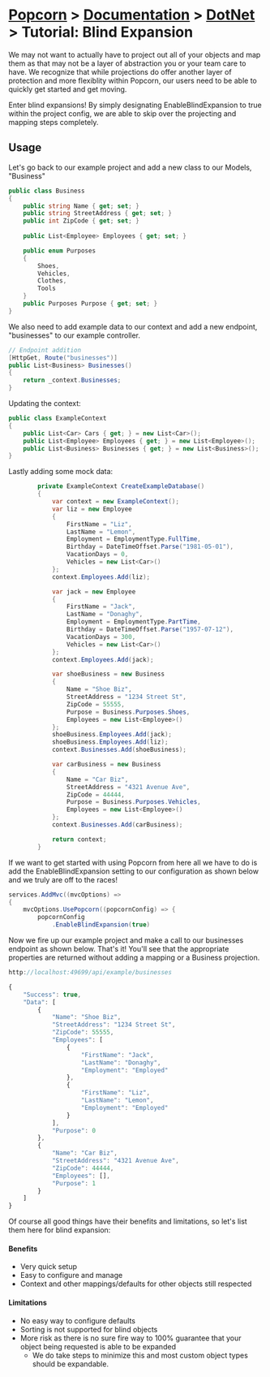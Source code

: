 # [Popcorn](../../README.md) > [Documentation](../Documentation.md) > [DotNet](DotNetDocumentation.md) > Tutorial: Blind Expansion

We may not want to actually have to project out all of your objects and map them as that may not be a layer of abstraction 
you or your team care to have. We recognize that while projections do offer another layer of protection and 
more flexiblity within Popcorn, our users need to be able to quickly get started and get moving.

Enter blind expansions! By simply designating EnableBlindExpansion to true within the project config, we are able to skip over the 
projecting and mapping steps completely.

## Usage
Let's go back to our example project and add a new class to our Models, "Business"
```csharp
public class Business
{
    public string Name { get; set; }
    public string StreetAddress { get; set; }
    public int ZipCode { get; set; }
        
    public List<Employee> Employees { get; set; }

    public enum Purposes
    {
        Shoes,
        Vehicles,
        Clothes,
        Tools
    }
    public Purposes Purpose { get; set; }
}
```

We also need to add example data to our context and add a new endpoint, "businesses" to our example controller.
```csharp
// Endpoint addition
[HttpGet, Route("businesses")]
public List<Business> Businesses()
{
    return _context.Businesses;
}
```

Updating the context:
```csharp
public class ExampleContext
{
    public List<Car> Cars { get; } = new List<Car>();
    public List<Employee> Employees { get; } = new List<Employee>();
    public List<Business> Businesses { get; } = new List<Business>();
}
```

Lastly adding some mock data:
```csharp
        private ExampleContext CreateExampleDatabase()
        {
            var context = new ExampleContext();
            var liz = new Employee
            {
                FirstName = "Liz",
                LastName = "Lemon",
                Employment = EmploymentType.FullTime,
                Birthday = DateTimeOffset.Parse("1981-05-01"),
                VacationDays = 0,
                Vehicles = new List<Car>()
            };
            context.Employees.Add(liz);

            var jack = new Employee
            {
                FirstName = "Jack",
                LastName = "Donaghy",
                Employment = EmploymentType.PartTime,
                Birthday = DateTimeOffset.Parse("1957-07-12"),
                VacationDays = 300,
                Vehicles = new List<Car>()
            };
            context.Employees.Add(jack);

            var shoeBusiness = new Business
            {
                Name = "Shoe Biz",
                StreetAddress = "1234 Street St",
                ZipCode = 55555,
                Purpose = Business.Purposes.Shoes,
                Employees = new List<Employee>()
            };
            shoeBusiness.Employees.Add(jack);
            shoeBusiness.Employees.Add(liz);
            context.Businesses.Add(shoeBusiness);

            var carBusiness = new Business
            {
                Name = "Car Biz",
                StreetAddress = "4321 Avenue Ave",
                ZipCode = 44444,
                Purpose = Business.Purposes.Vehicles,
                Employees = new List<Employee>()
            };
            context.Businesses.Add(carBusiness);

            return context;
        }
```


If we want to get started with using Popcorn from here all we have to do is add the EnableBlindExpansion setting to our configuration 
as shown below and we truly are off to the races!
```csharp
services.AddMvc((mvcOptions) =>
{
    mvcOptions.UsePopcorn((popcornConfig) => {
        popcornConfig
            .EnableBlindExpansion(true)
```

Now we fire up our example project and make a call to our businesses endpoint as shown below. That's it! You'll see that the appropriate properties are returned without 
adding a mapping or a Business projection.

```javascript
http://localhost:49699/api/example/businesses

{
    "Success": true,
    "Data": [
        {
            "Name": "Shoe Biz",
            "StreetAddress": "1234 Street St",
            "ZipCode": 55555,
            "Employees": [
                {
                    "FirstName": "Jack",
                    "LastName": "Donaghy",
                    "Employment": "Employed"
                },
                {
                    "FirstName": "Liz",
                    "LastName": "Lemon",
                    "Employment": "Employed"
                }
            ],
            "Purpose": 0
        },
        {
            "Name": "Car Biz",
            "StreetAddress": "4321 Avenue Ave",
            "ZipCode": 44444,
            "Employees": [],
            "Purpose": 1
        }
    ]
}
```

Of course all good things have their benefits and limitations, so let's list them here for blind expansion:

#### Benefits
+ Very quick setup
+ Easy to configure and manage
+ Context and other mappings/defaults for other objects still respected

#### Limitations
+ No easy way to configure defaults
+ Sorting is not supported for blind objects
+ More risk as there is no sure fire way to 100% guarantee that your object being requested is able to be expanded
	+ We do take steps to minimize this and most custom object types should be expandable.
